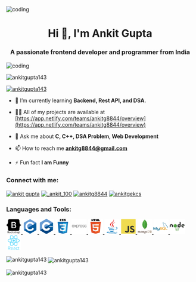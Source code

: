 <img alt="coding" src="https://raw.githubusercontent.com/BrunnerLivio/brunnerlivio/master/images/welcome.png" />
<h1 align="center">Hi 👋, I'm Ankit Gupta</h1>
<h3 align="center">A passionate frontend developer and programmer from India</h3>

<img align="center" alt="coding" width="800px" src="https://user-images.githubusercontent.com/74038190/212748842-9fcbad5b-6173-4175-8a61-521f3dbb7514.gif" />

<p align="left"> <img src="https://komarev.com/ghpvc/?username=ankitgupta143&label=Profile%20views&color=0e75b6&style=flat" alt="ankitgupta143" /> </p>

<p align="left"> <a href="https://github.com/ryo-ma/github-profile-trophy"><img src="https://github-profile-trophy.vercel.app/?username=ankitgupta143" alt="ankitgupta143" /></a> </p>

- 🌱 I’m currently learning **Backend, Rest API, and DSA.**

- 👨‍💻 All of my projects are available at [https://app.netlify.com/teams/ankitg8844/overview](https://app.netlify.com/teams/ankitg8844/overview)

- 💬 Ask me about **C, C++, DSA Problem, Web Development**

- 📫 How to reach me **ankitg8844@gmail.com**

- ⚡ Fun fact **I am Funny**

<h3 align="left">Connect with me:</h3>
<p align="left">
<a href="https://linkedin.com/in/ankit gupta" target="blank"><img align="center" src="https://raw.githubusercontent.com/rahuldkjain/github-profile-readme-generator/master/src/images/icons/Social/linked-in-alt.svg" alt="ankit gupta" height="30" width="40" /></a>
<a href="https://instagram.com/_ankit_100" target="blank"><img align="center" src="https://raw.githubusercontent.com/rahuldkjain/github-profile-readme-generator/master/src/images/icons/Social/instagram.svg" alt="_ankit_100" height="30" width="40" /></a>
<a href="https://www.leetcode.com/ankitg8844" target="blank"><img align="center" src="https://raw.githubusercontent.com/rahuldkjain/github-profile-readme-generator/master/src/images/icons/Social/leet-code.svg" alt="ankitg8844" height="30" width="40" /></a>
<a href="https://auth.geeksforgeeks.org/user/ankitgekcs" target="blank"><img align="center" src="https://raw.githubusercontent.com/rahuldkjain/github-profile-readme-generator/master/src/images/icons/Social/geeks-for-geeks.svg" alt="ankitgekcs" height="30" width="40" /></a>
</p>

<h3 align="left">Languages and Tools:</h3>
<p align="left"> <a href="https://getbootstrap.com" target="_blank" rel="noreferrer"> <img src="https://raw.githubusercontent.com/devicons/devicon/master/icons/bootstrap/bootstrap-plain-wordmark.svg" alt="bootstrap" width="40" height="40"/> </a> <a href="https://www.cprogramming.com/" target="_blank" rel="noreferrer"> <img src="https://raw.githubusercontent.com/devicons/devicon/master/icons/c/c-original.svg" alt="c" width="40" height="40"/> </a> <a href="https://www.w3schools.com/cpp/" target="_blank" rel="noreferrer"> <img src="https://raw.githubusercontent.com/devicons/devicon/master/icons/cplusplus/cplusplus-original.svg" alt="cplusplus" width="40" height="40"/> </a> <a href="https://www.w3schools.com/css/" target="_blank" rel="noreferrer"> <img src="https://raw.githubusercontent.com/devicons/devicon/master/icons/css3/css3-original-wordmark.svg" alt="css3" width="40" height="40"/> </a> <a href="https://expressjs.com" target="_blank" rel="noreferrer"> <img src="https://raw.githubusercontent.com/devicons/devicon/master/icons/express/express-original-wordmark.svg" alt="express" width="40" height="40"/> </a> <a href="https://www.w3.org/html/" target="_blank" rel="noreferrer"> <img src="https://raw.githubusercontent.com/devicons/devicon/master/icons/html5/html5-original-wordmark.svg" alt="html5" width="40" height="40"/> </a> <a href="https://www.java.com" target="_blank" rel="noreferrer"> <img src="https://raw.githubusercontent.com/devicons/devicon/master/icons/java/java-original.svg" alt="java" width="40" height="40"/> </a> <a href="https://developer.mozilla.org/en-US/docs/Web/JavaScript" target="_blank" rel="noreferrer"> <img src="https://raw.githubusercontent.com/devicons/devicon/master/icons/javascript/javascript-original.svg" alt="javascript" width="40" height="40"/> </a> <a href="https://www.mongodb.com/" target="_blank" rel="noreferrer"> <img src="https://raw.githubusercontent.com/devicons/devicon/master/icons/mongodb/mongodb-original-wordmark.svg" alt="mongodb" width="40" height="40"/> </a> <a href="https://www.mysql.com/" target="_blank" rel="noreferrer"> <img src="https://raw.githubusercontent.com/devicons/devicon/master/icons/mysql/mysql-original-wordmark.svg" alt="mysql" width="40" height="40"/> </a> <a href="https://nodejs.org" target="_blank" rel="noreferrer"> <img src="https://raw.githubusercontent.com/devicons/devicon/master/icons/nodejs/nodejs-original-wordmark.svg" alt="nodejs" width="40" height="40"/> </a> <a href="https://reactjs.org/" target="_blank" rel="noreferrer"> <img src="https://raw.githubusercontent.com/devicons/devicon/master/icons/react/react-original-wordmark.svg" alt="react" width="40" height="40"/> </a> </p>

<p><img align="left" src="https://github-readme-stats.vercel.app/api/top-langs?username=ankitgupta143&show_icons=true&locale=en&layout=compact" alt="ankitgupta143" /></p>

<p>&nbsp;<img align="center" src="https://github-readme-stats.vercel.app/api?username=ankitgupta143&show_icons=true&locale=en" alt="ankitgupta143" /></p>

<p><img align="center" src="https://github-readme-streak-stats.herokuapp.com/?user=ankitgupta143&" alt="ankitgupta143" /></p>
